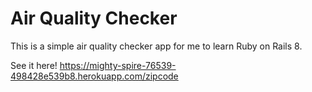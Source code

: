 # Air Quality Checker

This is a simple air quality checker app for me to learn Ruby on Rails 8.

See it here! https://mighty-spire-76539-498428e539b8.herokuapp.com/zipcode

